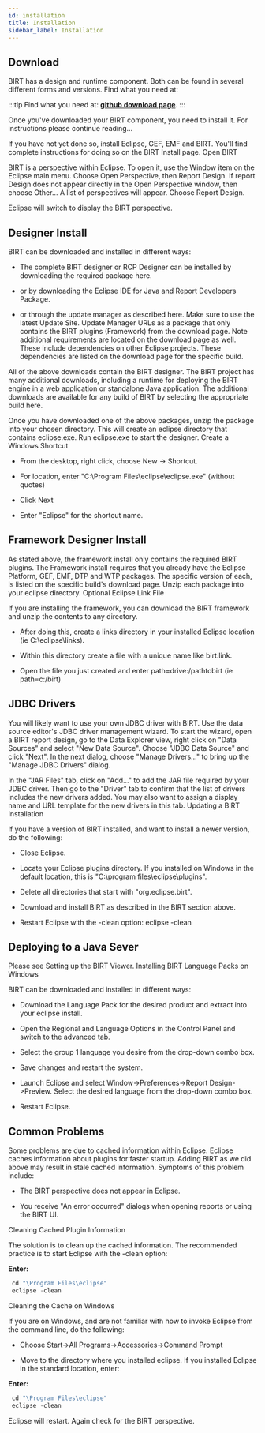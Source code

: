 ```yaml
---
id: installation
title: Installation
sidebar_label: Installation
---
```


## Download

BIRT has a design and runtime component. Both can be found in several different forms and versions. Find what you need at: 

:::tip
Find what you need at: [**github download page**](https://github.com/eclipse/birt).
:::

Once you've downloaded your BIRT component, you need to install it. For instructions please continue reading...

If you have not yet done so, install Eclipse, GEF, EMF and BIRT. You'll find complete instructions for doing so on the BIRT Install page.
Open BIRT

BIRT is a perspective within Eclipse. To open it, use the Window item on the Eclipse main menu. Choose Open Perspective, then Report Design. If report Design does not appear directly in the Open Perspective window, then choose Other... A list of perspectives will appear. Choose Report Design.

Eclipse will switch to display the BIRT perspective.

## Designer Install

BIRT can be downloaded and installed in different ways:

*    The complete BIRT designer or RCP Designer can be installed by downloading the required package here.

*    or by downloading the Eclipse IDE for Java and Report Developers Package.

*    or through the update manager as described here. Make sure to use the latest Update Site. Update Manager URLs as a package that only contains the BIRT plugins (Framework) from the download page. Note additional requirements are located on the download page as well. These include dependencies on other Eclipse projects. These dependencies are listed on the download page for the specific build.

All of the above downloads contain the BIRT designer. The BIRT project has many additional downloads, including a runtime for deploying the BIRT engine in a web application or standalone Java application. The additional downloads are available for any build of BIRT by selecting the appropriate build here.

Once you have downloaded one of the above packages, unzip the package into your chosen directory. This will create an eclipse directory that contains eclipse.exe. Run eclipse.exe to start the designer.
Create a Windows Shortcut

*    From the desktop, right click, choose New -> Shortcut.

*    For location, enter "C:\Program Files\eclipse\eclipse.exe" (without quotes)

*   Click Next

*   Enter "Eclipse" for the shortcut name.

## Framework Designer Install

As stated above, the framework install only contains the required BIRT plugins. The Framework install requires that you already have the Eclipse Platform, GEF, EMF, DTP and WTP packages. The specific version of each, is listed on the specific build's download page. Unzip each package into your eclipse directory.
Optional Eclipse Link File

If you are installing the framework, you can download the BIRT framework and unzip the contents to any directory.

*    After doing this, create a links directory in your installed Eclipse location (ie C:\eclipse\links).

*    Within this directory create a file with a unique name like birt.link.

*    Open the file you just created and enter path=drive:/pathtobirt (ie path=c:/birt)

## JDBC Drivers

You will likely want to use your own JDBC driver with BIRT. Use the data source editor's JDBC driver management wizard. To start the wizard, open a BIRT report design, go to the Data Explorer view, right click on "Data Sources" and select "New Data Source". Choose "JDBC Data Source" and click "Next". In the next dialog, choose "Manage Drivers..." to bring up the "Manage JDBC Drivers" dialog.

In the "JAR Files" tab, click on "Add..." to add the JAR file required by your JDBC driver. Then go to the "Driver" tab to confirm that the list of drivers includes the new drivers added. You may also want to assign a display name and URL template for the new drivers in this tab.
Updating a BIRT Installation

If you have a version of BIRT installed, and want to install a newer version, do the following:

*    Close Eclipse.

*    Locate your Eclipse plugins directory. If you installed on Windows in the default location, this is "C:\program files\eclipse\plugins".

*   Delete all directories that start with "org.eclipse.birt".

*    Download and install BIRT as described in the BIRT section above.

*    Restart Eclipse with the -clean option: eclipse -clean

## Deploying to a Java Sever

Please see Setting up the BIRT Viewer.
Installing BIRT Language Packs on Windows

BIRT can be downloaded and installed in different ways:

*    Download the Language Pack for the desired product and extract into your eclipse install.

*    Open the Regional and Language Options in the Control Panel and switch to the advanced tab.

*    Select the group 1 language you desire from the drop-down combo box.

*    Save changes and restart the system.

*    Launch Eclipse and select Window->Preferences->Report Design->Preview. Select the desired language from the drop-down combo box.

*    Restart Eclipse.

## Common Problems

Some problems are due to cached information within Eclipse. Eclipse caches information about plugins for faster startup. Adding BIRT as we did above may result in stale cached information. Symptoms of this problem include:

*    The BIRT perspective does not appear in Eclipse.

*    You receive "An error occurred" dialogs when opening reports or using the BIRT UI.

Cleaning Cached Plugin Information

The solution is to clean up the cached information. The recommended practice is to start Eclipse with the -clean option:

  **Enter:** 

  ```javascript
   cd "\Program Files\eclipse" 
   eclipse -clean  
  ````

Cleaning the Cache on Windows

If you are on Windows, and are not familiar with how to invoke Eclipse from the command line, do the following:

*    Choose Start->All Programs->Accessories->Command Prompt

*    Move to the directory where you installed eclipse. If you installed Eclipse in the standard location, enter:

  **Enter:** 

  ```javascript
   cd "\Program Files\eclipse" 
   eclipse -clean   
  ````
	

Eclipse will restart. Again check for the BIRT perspective.

